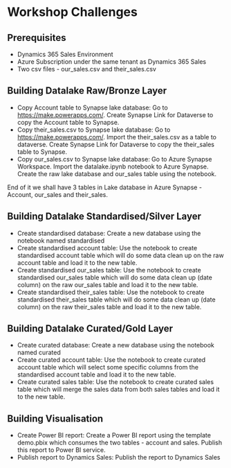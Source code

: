 # Workshop Challenges

## Prerequisites
- Dynamics 365 Sales Environment
- Azure Subscription under the same tenant as Dynamics 365 Sales 
- Two csv files - our_sales.csv and their_sales.csv

## Building Datalake Raw/Bronze Layer
- Copy Account table to Synapse lake database: Go to https://make.powerapps.com/. Create Synapse Link for Dataverse to copy the Account table to Synapse. 
- Copy their_sales.csv to Synapse lake database: Go to https://make.powerapps.com/. Import the their_sales.csv as a table to dataverse. Create Synapse Link for Dataverse to copy the their_sales table to Synapse.
- Copy our_sales.csv to Synapse lake database: Go to Azure Synapse Workspace. Import the datalake.ipynb notebook to Azure Synapse. Create the raw lake database and our_sales table using the notebook.

End of it we shall have 3 tables in Lake database in Azure Synapse - Account, our_sales and their_sales.

## Building Datalake Standardised/Silver Layer
- Create standardised database: Create a new database using the notebook named standardised
- Create standardised account table: Use the notebook to create standardised account table which will do some data clean up on the raw account table and load it to the new table.
- Create standardised our_sales table: Use the notebook to create standardised our_sales table which will do some data clean up (date column) on the raw our_sales table and load it to the new table.
- Create standardised their_sales table: Use the notebook to create standardised their_sales table which will do some data clean up (date column) on the raw their_sales table and load it to the new table.

## Building Datalake Curated/Gold Layer
- Create curated database: Create a new database using the notebook named curated
- Create curated account table: Use the notebook to create curated account table which will select some specific columns from the standardised account table and load it to the new table.
- Create curated sales table: Use the notebook to create curated sales table which will merge the sales data from both sales tables and load it to the new table.

## Building Visualisation
- Create Power BI report: Create a Power BI report using the template demo.pbix which consumes the two tables - account and sales. Publish this report to Power BI service.
- Publish report to Dynamics Sales: Publish the report to Dynamics Sales
